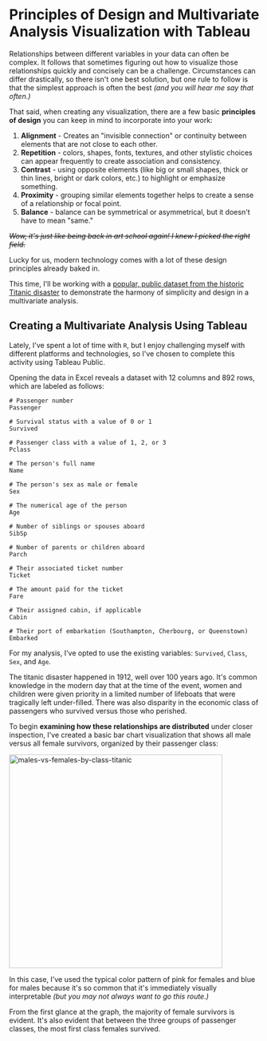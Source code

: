 # Principles of Design and Multivariate Analysis Visualization with Tableau

Relationships between different variables in your data can often be complex. It follows that sometimes figuring out how to visualize those relationships quickly and concisely can be a challenge. Circumstances can differ drastically, so there isn't one best solution, but one rule to follow is that the simplest approach is often the best *(and you will hear me say that often.)*

That said, when creating any visualization, there are a few basic **principles of design** you can keep in mind to incorporate into your work:

1. **Alignment** - Creates an "invisible connection" or continuity between elements that are not close to each other.
2. **Repetition** - colors, shapes, fonts, textures, and other stylistic choices can appear frequently to create association and consistency.
3. **Contrast** - using opposite elements (like big or small shapes, thick or thin lines, bright or dark colors, etc.) to highlight or emphasize something.
4. **Proximity** - grouping similar elements together helps to create a sense of a relationship or focal point.
5. **Balance** - balance can be symmetrical or asymmetrical, but it doesn't have to mean "same."

~~*Wow, it's just like being back in art school again! I knew I picked the right field.*~~

Lucky for us, modern technology comes with a lot of these design principles already baked in.

This time, I'll be working with a [popular, public dataset from the historic Titanic disaster](https://www.kaggle.com/competitions/titanic/data) to demonstrate the harmony of simplicity and design in a multivariate analysis.

## Creating a Multivariate Analysis Using Tableau

Lately, I've spent a lot of time with `R`, but I enjoy challenging myself with different platforms and technologies, so I've chosen to complete this activity using Tableau Public.

Opening the data in Excel reveals a dataset with 12 columns and 892 rows, which are labeled as follows:
```
# Passenger number
Passenger

# Survival status with a value of 0 or 1
Survived

# Passenger class with a value of 1, 2, or 3
Pclass

# The person's full name
Name

# The person's sex as male or female
Sex

# The numerical age of the person
Age

# Number of siblings or spouses aboard
SibSp

# Number of parents or children aboard
Parch

# Their associated ticket number
Ticket

# The amount paid for the ticket
Fare

# Their assigned cabin, if applicable
Cabin

# Their port of embarkation (Southampton, Cherbourg, or Queenstown)
Embarked

```

For my analysis, I've opted to use the existing variables: `Survived`, `Class`, `Sex`, and `Age`.

The titanic disaster happened in 1912, well over 100 years ago. It's common knowledge in the modern day that at the time of the event, women and children were given priority in a limited number of lifeboats that were tragically left under-filled. There was also disparity in the economic class of passengers who survived versus those who perished.

To begin **examining how these relationships are distributed** under closer inspection, I've created a basic bar chart visualization that shows all male versus all female survivors, organized by their passenger class:

<img width="428" alt="males-vs-females-by-class-titanic" src="https://github.com/user-attachments/assets/a857de69-b27f-4d83-a30a-56c6e5faee3e" />

In this case, I've used the typical color pattern of pink for females and blue for males because it's so common that it's immediately visually interpretable *(but you may not always want to go this route.)*

From the first glance at the graph, the majority of female survivors is evident. It's also evident that between the three groups of passenger classes, the most first class females survived.


